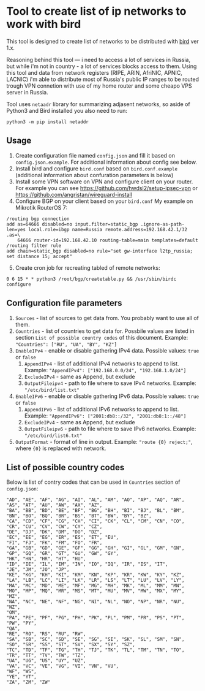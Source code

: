 # Tool to create list of ip networks to work with bird
This tool is designed to create list of networks to be distributed with [bird](https://bird.network.cz/) ver 1.x.

Reasoning behind this tool — i need to access a lot of services in Russia, but while i'm not in country - a lot of services blocks access to them. Using this tool and data from network registers (RIPE, ARIN, AfriNIC, APNIC, LACNIC) i'm able to distribute most of Russia's public IP ranges to be routed trough VPN connetion with use of my home router and some cheapo VPS server in Russia.

Tool uses `netaadr` library for summarizing adjasent networks, so aside of Python3 and Bird installed you also need to run:
````
python3 -m pip install netaddr
````

## Usage

 1. Create configuration file named `config.json` and fill it based on `config.json.example`. For additional information about config see below.
 2. Install bird and configure `bird.conf` based on `bird.conf.example` (additional information about confuration parameters is below)
 3. Install some VPN software on VPN and configure client on your router. For example you can see https://github.com/hwdsl2/setup-ipsec-vpn or https://github.com/angristan/wireguard-install
 4. Configure BGP on your client based on your `bird.conf`
 My example on Mikrotik RouterOS 7:
````
/routing bgp connection
add as=64666 disabled=no input.filter=static_bgp .ignore-as-path-len=yes local.role=ibgp name=Russia remote.address=192.168.42.1/32 .as=\
    64666 router-id=192.168.42.10 routing-table=main templates=default
/routing filter rule
add chain=static_bgp disabled=no rule="set gw-interface l2tp_russia; set distance 15; accept"
````
 5. Create cron job for recreating tabled of remote networks:
````
0 6 15 * * python3 /root/bgp/createtable.py && /usr/sbin/birdc configure
````

## Configuration file parameters

 1. `Sources` - list of sources to get data from. You probably want to use all of them.
 1. `Countries` - list of countries to get data for. Possbile values are listed in section `List of possible country codes` of this document. Example: `"Countries": ["RU", "UA", "BY", "KZ"]`
 1. `EnableIPv4` - enable or disable gathering IPv4 data. Possible values: `true` or `false`
    1. `AppendIPv4` - list of additional IPv4 networks to append to list. Example: `"AppendIPv4": ["192.168.0.0/24", "192.168.1.0/24"]`  
    1. `ExcludeIPv4` - same as Append, but exclude  
    1. `OutputFileipv4` - path to file where to save IPv4 networks. Example: `"/etc/bird/list.txt"`  
 1. `EnableIPv6` - enable or disable gathering IPv6 data. Possible values: `true` or `false`
    1. `AppendIPv6` - list of additional IPv6 networks to append to list. Example: `"AppendIPv6": ["2001:db8::/32", "2001:db8:1::/48"]`  
    1. `ExcludeIPv4` - same as Append, but exclude  
    1. `OutputFileipv6` - path to file where to save IPv6 networks. Example: `"/etc/bird/list6.txt"`  
 1. `OutputFormat` - format of line in output. Example: `"route {0} reject;"`, where `{0}` is replaced with network.

## List of possible country codes

Below is list of contry codes that can be used in `Countries` section of `config.json`:
```
"AD", "AE", "AF", "AG", "AI", "AL", "AM", "AO", "AP", "AQ", "AR", "AS", "AT", "AU", "AW", "AX", "AZ",
"BA", "BB", "BD", "BE", "BF", "BG", "BH", "BI", "BJ", "BL", "BM", "BN", "BO", "BQ", "BR", "BS", "BT", "BW", "BY", "BZ",
"CA", "CD", "CF", "CG", "CH", "CI", "CK", "CL", "CM", "CN", "CO", "CR", "CU", "CV", "CW", "CY", "CZ",
"DE", "DJ", "DK", "DM", "DO", "DZ",
"EC", "EE", "EG", "ER", "ES", "ET", "EU",
"FI", "FJ", "FK", "FM", "FO", "FR",
"GA", "GB", "GD", "GE", "GF", "GG", "GH", "GI", "GL", "GM", "GN", "GP", "GQ", "GR", "GT", "GU", "GW", "GY",
"HK", "HN", "HR", "HT", "HU",
"ID", "IE", "IL", "IM", "IN", "IO", "IQ", "IR", "IS", "IT",
"JE", "JM", "JO", "JP",
"KE", "KG", "KH", "KI", "KM", "KN", "KP", "KR", "KW", "KY", "KZ",
"LA", "LB", "LC", "LI", "LK", "LR", "LS", "LT", "LU", "LV", "LY",
"MA", "MC", "MD", "ME", "MF", "MG", "MH", "MK", "ML", "MM", "MN", "MO", "MP", "MQ", "MR", "MS", "MT", "MU", "MV", "MW", "MX", "MY", "MZ",
"NA", "NC", "NE", "NF", "NG", "NI", "NL", "NO", "NP", "NR", "NU", "NZ",
"OM",
"PA", "PE", "PF", "PG", "PH", "PK", "PL", "PM", "PR", "PS", "PT", "PW", "PY",
"QA",
"RE", "RO", "RS", "RU", "RW",
"SA", "SB", "SC", "SD", "SE", "SG", "SI", "SK", "SL", "SM", "SN", "SO", "SR", "SS", "ST", "SV", "SX", "SY", "SZ",
"TC", "TD", "TF", "TG", "TH", "TJ", "TK", "TL", "TM", "TN", "TO", "TR", "TT", "TV", "TW", "TZ",
"UA", "UG", "US", "UY", "UZ",
"VA", "VC", "VE", "VG", "VI", "VN", "VU",
"WF", "WS",
"YE", "YT",
"ZA", "ZM", "ZW"
```
